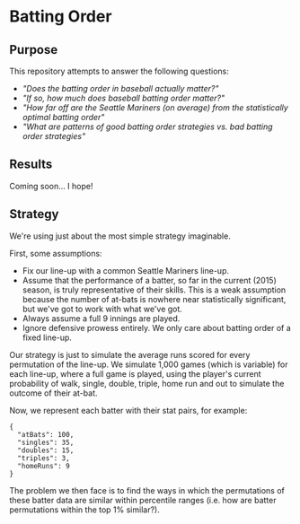 # Batting Order

## Purpose
This repository attempts to answer the following questions:
- _"Does the batting order in baseball actually matter?"_
- _"If so, how much does baseball batting order matter?"_
- _"How far off are the Seattle Mariners (on average) from the statistically optimal batting order"_
- _"What are patterns of good batting order strategies vs. bad batting order strategies"_

## Results

Coming soon... I hope!

## Strategy

We're using just about the most simple strategy imaginable.

First, some assumptions:
- Fix our line-up with a common Seattle Mariners line-up.
- Assume that the performance of a batter, so far in the current (2015) season, is truly representative of their skills. This is a weak assumption because the number of at-bats is nowhere near statistically significant, but we've got to work with what we've got.
- Always assume a full 9 innings are played.
- Ignore defensive prowess entirely. We only care about batting order of a fixed line-up.

Our strategy is just to simulate the average runs scored for every permutation of the line-up. We simulate 1,000 games (which is variable) for each line-up, where a full game is played, using the player's current probability of walk, single, double, triple, home run and out to simulate the outcome of their at-bat.

Now, we represent each batter with their stat pairs, for example:
```
{
  "atBats": 100,
  "singles": 35,
  "doubles": 15,
  "triples": 3,
  "homeRuns": 9
}
```

The problem we then face is to find the ways in which the permutations of these batter data are similar within percentile ranges (i.e. how are batter permutations within the top 1% similar?).
